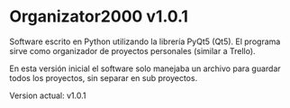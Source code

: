 # Organizator2000 v1.0.1
Software escrito en Python utilizando la librería PyQt5 (Qt5).
El programa sirve como organizador de proyectos personales (similar a Trello).

En esta versión inicial el software solo manejaba un archivo para guardar todos los proyectos, sin separar en sub proyectos.

Version actual: v1.0.1